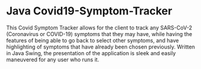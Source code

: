 # Java Covid19-Symptom-Tracker
This Covid Symptom Tracker allows for the client to track any SARS-CoV-2 (Coronavirus or COVID-19) symptoms that they may have, while having the features of being able to go back to select other symptoms, and have highlighting of symptoms that have already been chosen previously. Written in Java Swing, the presentation of the application is sleek and easily maneuvered for any user who runs it.
